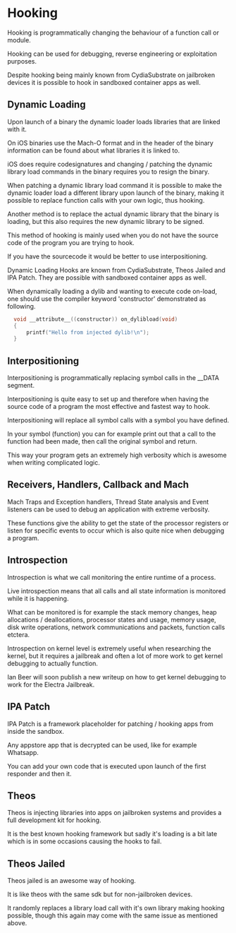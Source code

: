 # Hooking
Hooking is programmatically changing the behaviour of a function call or module.

Hooking can be used for debugging, reverse engineering or exploitation purposes.

Despite hooking being mainly known from CydiaSubstrate on jailbroken devices it is possible to hook in sandboxed container apps as well.

## Dynamic Loading
Upon launch of a binary the dynamic loader loads libraries that are linked with it.

On iOS binaries use the Mach-O format and in the header of the binary information can be found about what libraries it is linked to.

iOS does require codesignatures and changing / patching the dynamic library load commands in the binary requires you to resign the binary.

When patching a dynamic library load command it is possible to make the dynamic loader load a different library upon launch of the binary, making it possible to replace function calls with your own logic, thus hooking.

Another method is to replace the actual dynamic library that the binary is loading, but this also requires the new dynamic library to be signed.

This method of hooking is mainly used when you do not have the source code of the program you are trying to hook.

If you have the sourcecode it would be better to use interpositioning.

Dynamic Loading Hooks are known from CydiaSubstrate, Theos Jailed and IPA Patch. They are possible with sandboxed container apps as well.

When dynamically loading a dylib and wanting to execute code on-load, one should use the compiler keyword 'constructor' demonstrated as following.

```C
  void __attribute__((constructor)) on_dylibload(void)
  {
      printf("Hello from injected dylib!\n");
  }
```

## Interpositioning

Interpositioning is programmatically replacing symbol calls in the \_\_DATA segment.

Interpositioning is quite easy to set up and therefore when having the source code of a program the most effective and fastest way to hook.

Interpositioning will replace all symbol calls with a symbol you have defined.

In your symbol (function) you can for example print out that a call to the function had been made, then call the original symbol and return.

This way your program gets an extremely high verbosity which is awesome when writing complicated logic.


## Receivers, Handlers, Callback and Mach

Mach Traps and Exception handlers, Thread State analysis and Event listeners can be used to debug an application with extreme verbosity.

These functions give the ability to get the state of the processor registers or listen for specific events to occur which is also quite nice when debugging a program.


## Introspection

Introspection is what we call monitoring the entire runtime of a process.

Live introspection means that all calls and all state information is monitored while it is happening.

What can be monitored is for example the stack memory changes, heap allocations / deallocations, processor states and usage, memory usage, disk write operations, network communications and packets, function calls etctera.

Introspection on kernel level is extremely useful when researching the kernel, but it requires a jailbreak and often a lot of more work to get kernel debugging to actually function.

Ian Beer will soon publish a new writeup on how to get kernel debugging to work for the Electra Jailbreak.


## IPA Patch

IPA Patch is a framework placeholder for patching / hooking apps from inside the sandbox.

Any appstore app that is decrypted can be used, like for example Whatsapp.

You can add your own code that is executed upon launch of the first responder and then it.


## Theos

Theos is injecting libraries into apps on jailbroken systems and provides a full development kit for hooking.

It is the best known hooking framework but sadly it's loading is a bit late which is in some occasions causing the hooks to fail.


## Theos Jailed

Theos jailed is an awesome way of hooking.

It is like theos with the same sdk but for non-jailbroken devices.

It randomly replaces a library load call with it's own library making hooking possible, though this again may come with the same issue as mentioned above.
